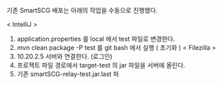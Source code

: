 기존 SmartSCG 배포는 아래의 작업을 수동으로 진행했다. 

< IntelliJ > 
1. application.properties 를 local 에서 test 파일로 변경한다. 
2. mvn clean package -P test 를 git bash 에서 실행 ( 초기화 )
< Filezilla >
1. 10.20.2.5 서버와 연결한다. (로그인)
2. 프로젝트 파일 경로에서 target-test 의 jar 파일을 서버에 올린다. 
3. 기존 smartSCG-relay-test.jar.last 파


